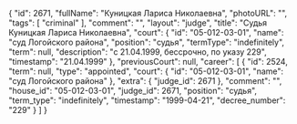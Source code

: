 {
    "id": 2671,
    "fullName": "Куницкая Лариса Николаевна",
    "photoURL": "",
    "tags": [
        "criminal"
    ],
    "comment": "",
    "layout": "judge",
    "title": "Судья Куницкая Лариса Николаевна",
    "court": {
        "id": "05-012-03-01",
        "name": "суд Логойского района",
        "position": "судья",
        "termType": "indefinitely",
        "term": null,
        "description": "c 21.04.1999, бессрочно, по указу 229",
        "timestamp": "21.04.1999"
    },
    "previousCourt": null,
    "career": [
        {
            "id": 2524,
            "term": null,
            "type": "appointed",
            "court": {
                "id": "05-012-03-01",
                "name": "суд Логойского района"
            },
            "extra": {
                "judge_id": 2671
            },
            "comment": "",
            "house_id": "05-012-03-01",
            "judge_id": 2671,
            "position": "судья",
            "term_type": "indefinitely",
            "timestamp": "1999-04-21",
            "decree_number": "229"
        }
    ]
}